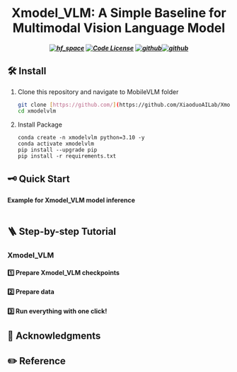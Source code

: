 <h1 align="center">
Xmodel_VLM: A Simple Baseline for Multimodal Vision Language Model
</h1>

<h5 align="center">

[![hf_space](https://img.shields.io/badge/🤗-MTGV%20HuggingFace-blue.svg)]()
[![Code License](https://img.shields.io/badge/Code%20License-Apache_2.0-green.svg)]()
[![github](https://img.shields.io/badge/-Github-black?logo=github)]()[![github](https://img.shields.io/github/)](https://github.com/)  

</h5>





## 🛠️ Install

1. Clone this repository and navigate to MobileVLM folder
   ```bash
   git clone [https://github.com/](https://github.com/XiaoduoAILab/XmodelVLM.git)
   cd xmodelvlm
   ```

2. Install Package
    ```Shell
    conda create -n xmodelvlm python=3.10 -y
    conda activate xmodelvlm
    pip install --upgrade pip
    pip install -r requirements.txt
    ```

## 🗝️ Quick Start

#### Example for Xmodel_VLM model inference
```python


```

## 🪜 Step-by-step Tutorial

### Xmodel_VLM

#### 1️⃣ Prepare Xmodel_VLM checkpoints

#### 2️⃣ Prepare data

#### 3️⃣ Run everything with one click!


## 🤝 Acknowledgments


## ✏️ Reference


